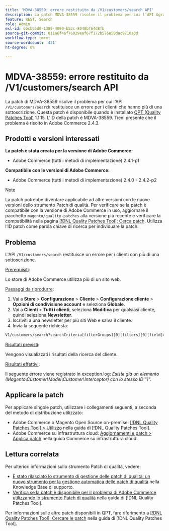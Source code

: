 ```yaml
---
title: 'MDVA-38559: errore restituito da /V1/customers/search API'
description: La patch MDVA-38559 risolve il problema per cui l’API &grave;/V1/customers/search&grave; restituisce un errore per i clienti che hanno più di un abbonamento. Questa patch è disponibile quando è installato [Quality Patches Tool (QPT)](https://experienceleague.adobe.com/en/docs/commerce-operations/tools/quality-patches-tool/quality-patches-tool-to-self-serve-quality-patches) 1.1.15. L'ID della patch è MDVA-38559. Tieni presente che il problema è risolto in Adobe Commerce 2.4.3.
feature: REST, Search
role: Admin
exl-id: 6bcb65d0-1389-4090-b53c-8048bf64d8fb
source-git-commit: 011a6f46f76029eaf67f172b576e58dac9710a3d
workflow-type: tm+mt
source-wordcount: '421'
ht-degree: 0%

---
```


# MDVA-38559: errore restituito da /V1/customers/search API

La patch di MDVA-38559 risolve il problema per cui l&#39;API `/V1/customers/search` restituisce un errore per i clienti che hanno più di una sottoscrizione. Questa patch è disponibile quando è installato [QPT (Quality Patches Tool)](https://experienceleague.adobe.com/en/docs/commerce-operations/tools/quality-patches-tool/quality-patches-tool-to-self-serve-quality-patches) 1.1.15. L&#39;ID della patch è MDVA-38559. Tieni presente che il problema è risolto in Adobe Commerce 2.4.3.

## Prodotti e versioni interessati

**La patch è stata creata per la versione di Adobe Commerce:**

* Adobe Commerce (tutti i metodi di implementazione) 2.4.1-p1

**Compatibile con le versioni di Adobe Commerce:**

* Adobe Commerce (tutti i metodi di implementazione) 2.4.0 - 2.4.2-p2

>[!NOTE]
>
>La patch potrebbe diventare applicabile ad altre versioni con le nuove versioni dello strumento Patch di qualità. Per verificare se la patch è compatibile con la versione di Adobe Commerce in uso, aggiornare il pacchetto `magento/quality-patches` alla versione più recente e verificare la compatibilità nella pagina [[!DNL Quality Patches Tool]: Cerca patch](https://experienceleague.adobe.com/en/docs/commerce-operations/tools/quality-patches-tool/quality-patches-tool-to-self-serve-quality-patches). Utilizza l’ID patch come parola chiave di ricerca per individuare la patch.

## Problema

L&#39;API `/V1/customers/search` restituisce un errore per i clienti con più di una sottoscrizione.

<u>Prerequisiti</u>:

Lo store di Adobe Commerce utilizza più di un sito web.

<u>Passaggi da riprodurre</u>:

1. Vai a **Store** > **Configurazione** > **Cliente** > **Configurazione cliente** > **Opzioni di condivisione account** e seleziona **Globale**.
1. Vai a **Clienti** > **Tutti i clienti**, seleziona **Modifica** per qualsiasi cliente, quindi seleziona **Newsletter**.
1. Iscriviti a una newsletter per più siti Web e salva il cliente.
1. Invia la seguente richiesta:

```REST API
V1/customers/search?searchCriteria[filterGroups][0][filters][0][field]=email&searchCriteria[filterGroups][0][filters][0][value]=test@example.com&searchCriteria[filterGroups][0][filters][0][conditionType]=eq
```

<u>Risultati previsti</u>:

Vengono visualizzati i risultati della ricerca del cliente.

<u>Risultati effettivi</u>:

Il seguente errore viene registrato in exception.log: *Esiste già un elemento (Magento\Customer\Model\Customer\Interceptor) con lo stesso ID &quot;1&quot;.*

## Applicare la patch

Per applicare singole patch, utilizzare i collegamenti seguenti, a seconda del metodo di distribuzione utilizzato:

* Adobe Commerce o Magento Open Source on-premise: [[!DNL Quality Patches Tool] > Utilizzo](/help/tools/quality-patches-tool/usage.md) nella guida di [!DNL Quality Patches Tool].
* Adobe Commerce su infrastruttura cloud: [Aggiornamenti e patch > Applica patch](https://experienceleague.adobe.com/docs/commerce-cloud-service/user-guide/develop/upgrade/apply-patches.html) nella guida Commerce su infrastruttura cloud.

## Lettura correlata

Per ulteriori informazioni sullo strumento Patch di qualità, vedere:

* [È stato rilasciato lo strumento di gestione delle patch di qualità: un nuovo strumento per la gestione automatica delle patch di qualità](https://experienceleague.adobe.com/en/docs/commerce-operations/tools/quality-patches-tool/quality-patches-tool-to-self-serve-quality-patches) nella Knowledge Base di supporto.
* [Verifica se la patch è disponibile per il problema di Adobe Commerce utilizzando lo strumento Patch di qualità](/help/tools/quality-patches-tool/patches-available-in-qpt/check-patch-for-magento-issue-with-magento-quality-patches.md) nella guida di [!DNL Quality Patches Tool].

Per informazioni sulle altre patch disponibili in QPT, fare riferimento a [[!DNL Quality Patches Tool]: Cercare le patch](https://experienceleague.adobe.com/tools/commerce-quality-patches/index.html) nella guida di [!DNL Quality Patches Tool].
